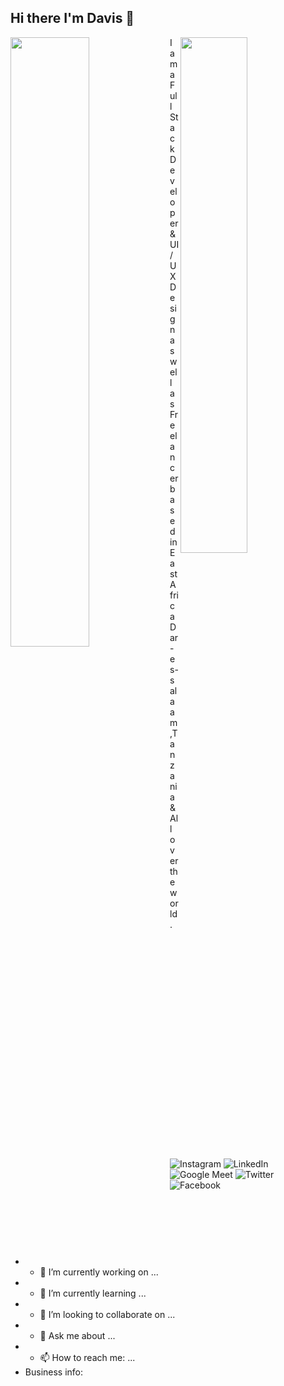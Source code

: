 ## Hi there I'm Davis 👋
<img align ="left" width= "50%" src="https://github-readme-stats.vercel.app/api?username=Fexinc-Hotspot&show_icons=true&theme=transparent"/>
<img align="right" width ="46%" src="https://github-readme-stats.vercel.app/api/top-langs/?username=Fexinc-Hotspot&layout=compact"/>
 I am a Full Stack Developer & UI/UX Design as well as Freelancer based in East Africa Dar-es-salaam,Tanzania & All over the world.
 
 ![Instagram](https://img.shields.io/badge/Instagram-%23E4405F.svg?style=for-the-badge&logo=Instagram&logoColor=white=https://www.instagram.com/fexinc_hotspot/)
 ![LinkedIn](https://img.shields.io/badge/linkedin-%230077B5.svg?style=for-the-badge&logo=linkedin&logoColor=white&link=https://linkedin.com/in/david-nicolaus)
 ![Google Meet](https://img.shields.io/badge/Google%20Meet-00897B?style=for-the-badge&logo=google-meet&logoColor=white&link=https://meet.google.com/jkn-mxxd-bjs)
 ![Twitter](https://img.shields.io/badge/Twitter-%231DA1F2.svg?style=for-the-badge&logo=Twitter&logoColor=white&link=https://twitter.com/FexInchotSpt)
 ![Facebook](https://img.shields.io/badge/Facebook-%231877F2.svg?style=for-the-badge&logo=Facebook&logoColor=white&link=https://www.facebook.com/thefexinchotspot/)
 
  

- - 🔭 I’m currently working on ...
- - 🌱 I’m currently learning ...
- - 👯 I’m looking to collaborate on ...
- - 💬 Ask me about ...
- - 📫 How to reach me: ...
- Business info:

<!--
**Innocent-cloud/Innocent-cloud** is a ✨ _special_ ✨ repository because its `README.md` (this file) appears on your GitHub profile.

Here are some ideas to get you started:

- 🔭 I’m currently working on ...
- 🌱 I’m currently learning ...
- 👯 I’m looking to collaborate on ...
- 🤔 I’m looking for help with ...
- 💬 Ask me about ...
- 📫 How to reach me: ...
- 😄 Pronouns: ...
- ⚡ Fun fact: ...
-->
